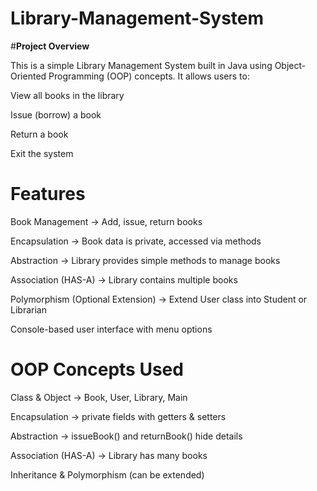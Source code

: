 # Library-Management-System
#**Project Overview**

This is a simple Library Management System built in Java using Object-Oriented Programming (OOP) concepts.
It allows users to:

View all books in the library

Issue (borrow) a book

Return a book

Exit the system

# Features

Book Management → Add, issue, return books

Encapsulation → Book data is private, accessed via methods

Abstraction → Library provides simple methods to manage books

Association (HAS-A) → Library contains multiple books

Polymorphism (Optional Extension) → Extend User class into Student or Librarian

Console-based user interface with menu options

# OOP Concepts Used

Class & Object → Book, User, Library, Main

Encapsulation → private fields with getters & setters

Abstraction → issueBook() and returnBook() hide details

Association (HAS-A) → Library has many books

Inheritance & Polymorphism (can be extended)

